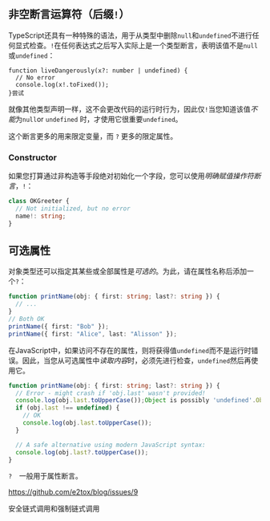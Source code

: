 ## 非空断言运算符（后缀`!`）

TypeScript还具有一种特殊的语法，用于从类型中删除`null`和`undefined`不进行任何显式检查。`!`在任何表达式之后写入实际上是一个类型断言，表明该值不是`null`或`undefined`：

```
function liveDangerously(x?: number | undefined) {
  // No error
  console.log(x!.toFixed());
}尝试
```

就像其他类型声明一样，这不会更改代码的运行时行为，因此仅`!`当您知道该值*不能*为`null`or `undefined` 时，才使用它很重要`undefined`。

这个断言更多的用来限定变量，而 `?` 更多的限定属性。

### Constructor

如果您打算通过非构造等手段绝对初始化一个字段，您可以使用*明确赋值操作符断言*，`!`：

```ts
class OKGreeter {
  // Not initialized, but no error
  name!: string;
}
```

## 可选属性

对象类型还可以指定其某些或全部属性是*可选的*。为此，请在属性名称后添加一个`?`：

```ts
function printName(obj: { first: string; last?: string }) {
  // ...
}
// Both OK
printName({ first: "Bob" });
printName({ first: "Alice", last: "Alisson" });
```

在JavaScript中，如果访问不存在的属性，则将获得值`undefined`而不是运行时错误。因此，当您从可选属性中*读取内容*时，必须先进行检查，`undefined`然后再使用它。

```ts
function printName(obj: { first: string; last?: string }) {
  // Error - might crash if 'obj.last' wasn't provided!
  console.log(obj.last.toUpperCase());Object is possibly 'undefined'.Object is possibly 'undefined'.
  if (obj.last !== undefined) {
    // OK
    console.log(obj.last.toUpperCase());
  }

  // A safe alternative using modern JavaScript syntax:
  console.log(obj.last?.toUpperCase());
}
```

`?  `一般用于属性断言。

https://github.com/e2tox/blog/issues/9

安全链式调用和强制链式调用